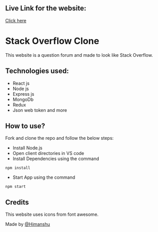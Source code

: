 ## Live Link for the website:

[Click here](https://stack-overflow-2312.netlify.app)

# Stack Overflow Clone

This website is a question forum and made to look like Stack Overflow.

## Technologies used:

- React js
- Node js
- Express js
- MongoDb
- Redux
- Json web token and more

## How to use?

Fork and clone the repo and follow the below steps:

- Install Node.js
- Open client directories in VS code
- Install Dependencies using the command

```
npm install
```

- Start App using the command

```
npm start
```


## Credits

This website uses icons from font awesome.


Made by [@Himanshu](https://www.linkedin.com/in/himanshu2312/)
